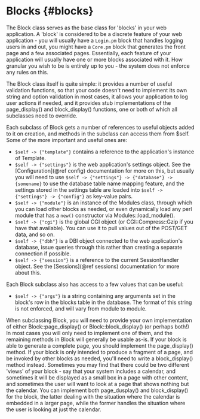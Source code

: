 Blocks                                                                 {#blocks}
======

The Block class serves as the base class for 'blocks' in your web application.
A 'block' is considered to be a discrete feature of your web application - you
will usually have a `Login.pm` block that handles logging users in and out, you
might have a `Core.pm` block that generates the front page and a few associated
pages. Essentially, each feature of your application will usually have one or
more blocks associated with it. How granular you wish to be is entirely up to
you - the system does not enforce any rules on this.

The Block class itself is quite simple: it provides a number of useful validation
functions, so that your code doesn't need to implement its own string and option
validation in most cases, it allows your application to log user actions if
needed, and it provides stub implementations of the page_display() and
block_display() functions, one or both of which all subclasses need to override.

Each subclass of Block gets a number of references to useful objects added to
it on creation, and methods in the subclass can access them from $self. Some
of the more important and useful ones are:

* `$self -> {"template"}` contains a reference to the application's instance
of Template.
* `$self -> {"settings"}` is the web application's settings object. See the
[Configuration](@ref config) documentation for more on this, but usually you will
need to use `$self -> {"settings"} -> {"database"} -> {somename}` to use the
database table name mapping feature, and the settings stored in the settings
table are loaded into `$self -> {"settings"} -> {"config"}` as key-value pairs.
* `$self -> {"module"}` is an instance of the Modules class, through which
you can load other blocks as needed, or even dynamically load any perl module
that has a `new()` constructor via Modules::load_module().
* `$self -> {"cgi"}` is the global CGI object (or CGI::Compress::Gzip if you
have that available). You can use it to pull values out of the POST/GET data,
and so on.
* `$self -> {"dbh"}` is a DBI object connected to the web application's
database, issue queries through this rather than creating a separate
connection if possible.
* `$self -> {"session"}` is a reference to the current SessionHandler object. See
the [Sessions](@ref sessions) documentation for more about this.

Each Block subclass also has access to a few values that can be useful:

* `$self -> {"args"}` is a string containing any arguments set in the block's
  row in the blocks table in the database. The format of this string is not
  enforced, and will vary from module to module.

When subclassing Block, you will need to provide your own implementation of
either Block::page_display() or Block::block_display() (or perhaps both!)
In most cases you will only need to implement one of them, and the remaining
methods in Block will generally be usable as-is. If your block is able to
generate a complete page, you should implement the page_display() method. If
your block is only intended to produce a fragment of a page, and be invoked
by other blocks as needed, you'll need to write a block_display() method
instead. Sometimes you may find that there could be two different 'views' of
your block - say that your system includes a calendar, and sometimes it will
be displayed as a small box in a page with other content, and sometimes
the user will want to look at a page that shows nothing but the calendar.
You can implement both page_dusplay() and block_display() for the block,
the latter dealing with the situation where the calendar is embedded in a
larger page, while the former handles the situation where the user is
looking at just the calendar.
